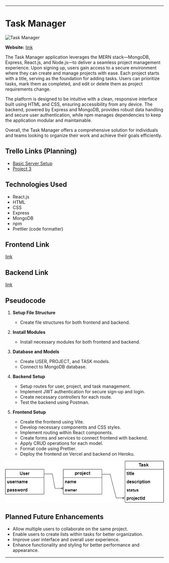 
---

# Task Manager

![Task Manager](imglink)

**Website:** [link](https://task-manager-group-project-frontend.vercel.app/)

The Task Manager application leverages the MERN stack—MongoDB, Express, React.js, and Node.js—to deliver a seamless project management experience. Upon signing up, users gain access to a secure environment where they can create and manage projects with ease. Each project starts with a title, serving as the foundation for adding tasks. Users can prioritize tasks, mark them as completed, and edit or delete them as project requirements change.

The platform is designed to be intuitive with a clean, responsive interface built using HTML and CSS, ensuring accessibility from any device. The backend, powered by Express and MongoDB, provides robust data handling and secure user authentication, while npm manages dependencies to keep the application modular and maintainable.

Overall, the Task Manager offers a comprehensive solution for individuals and teams looking to organize their work and achieve their goals efficiently.

## Trello Links (Planning)

- [Basic Server Setup](https://trello.com/b/nT2QQ22u/basic-server-setup)
- [Project 3](https://trello.com/b/Y9FuKXls/project-3)

## Technologies Used

- React.js
- HTML
- CSS
- Express
- MongoDB
- npm
- Prettier (code formatter)

## Frontend Link

[link](https://github.com/AliHussain-arch/TASK-MANAGER-GROUP-PROJECT-FRONTEND)

## Backend Link

[link](https://github.com/AliHussain-arch/TASK-MANAGER-GROUP-PROJECT-BACKEND)

## Pseudocode

1. **Setup File Structure**
   - Create file structures for both frontend and backend.
   
2. **Install Modules**
   - Install necessary modules for both frontend and backend.

3. **Database and Models**
   - Create USER, PROJECT, and TASK models.
   - Connect to MongoDB database.

4. **Backend Setup**
   - Setup routes for user, project, and task management.
   - Implement JWT authentication for secure sign-up and login.
   - Create necessary controllers for each route.
   - Test the backend using Postman.

5. **Frontend Setup**
   - Create the frontend using Vite.
   - Develop necessary components and CSS styles.
   - Implement routing within React components.
   - Create forms and services to connect frontend with backend.
   - Apply CRUD operations for each model.
   - Format code using Prettier.
   - Deploy the frontend on Vercel and backend on Heroku.

![ERD](./README%20IMAGES/erd.png)

   


## Planned Future Enhancements

- Allow multiple users to collaborate on the same project.
- Enable users to create lists within tasks for better organization.
- Improve user interface and overall user experience.
- Enhance functionality and styling for better performance and appearance.

---